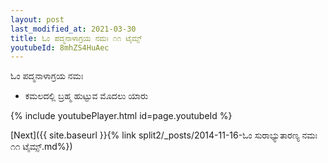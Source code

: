 ```yaml
---
layout: post
last_modified_at: 2021-03-30
title: ಓಂ ಪದ್ಮನಾಳಾಗ್ರಯ ನಮಃ ೧೧ ಟೈಮ್ಸ್
youtubeId: 8mhZS4HuAec
---
```

 
 
 ಓಂ ಪದ್ಮನಾಳಾಗ್ರಯ ನಮಃ  
 
 -  ಕಮಲದಲ್ಲಿ ಬ್ರಹ್ಮ ಹುಟ್ಟುವ ಮೊದಲು ಯಾರು 
 
  
 
  
 
 
 
 
 
 


{% include youtubePlayer.html id=page.youtubeId %}
 
[Next]({{ site.baseurl }}{% link  split2/_posts/2014-11-16-ಓಂ ಸುರಾಭ್ಯುತಾರಣ್ಯ ನಮಃ ೧೧ ಟೈಮ್ಸ್.md%})
 

